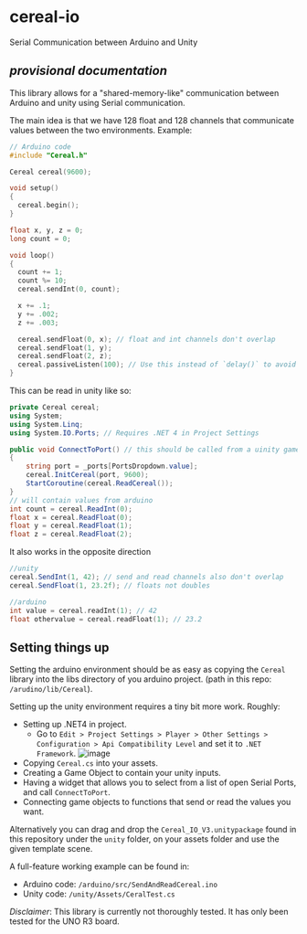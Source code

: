 # cereal-io
Serial Communication between Arduino and Unity

## *provisional documentation*

This library allows for a "shared-memory-like" communication between Arduino and unity using Serial communication. 

The main idea is that we have 128 float and 128 channels that communicate values between the two 
environments. Example:

```c++
// Arduino code
#include "Cereal.h"

Cereal cereal(9600);

void setup()
{
  cereal.begin();
}

float x, y, z = 0;
long count = 0;

void loop()
{
  count += 1;
  count %= 10;
  cereal.sendInt(0, count);

  x += .1;
  y += .002;
  z += .003;

  cereal.sendFloat(0, x); // float and int channels don't overlap
  cereal.sendFloat(1, y);
  cereal.sendFloat(2, z);
  cereal.passiveListen(100); // Use this instead of `delay()` to avoid blocking.
}
```

This can be read in unity like so:

```c#
private Cereal cereal;
using System;
using System.Linq;
using System.IO.Ports; // Requires .NET 4 in Project Settings

public void ConnectToPort() // this should be called from a uinity game object
{
    string port = _ports[PortsDropdown.value];
    cereal.InitCereal(port, 9600);
    StartCoroutine(cereal.ReadCereal());
}
// will contain values from arduino
int count = cereal.ReadInt(0);
float x = cereal.ReadFloat(0);
float y = cereal.ReadFloat(1);
float z = cereal.ReadFloat(2);
```
It also works in the opposite direction

```c#
//unity
cereal.SendInt(1, 42); // send and read channels also don't overlap
cereal.SendFloat(1, 23.2f); // floats not doubles
```

```c++
//arduino
int value = cereal.readInt(1); // 42
float othervalue = cereal.readFloat(1); // 23.2
```


## Setting things up


Setting the arduino environment should be as easy as copying the `Cereal` library into the libs directory
of you arduino project. (path in this repo: `/arudino/lib/Cereal`).

Setting up the unity environment requires a tiny bit more work. Roughly:

- Setting up .NET4 in project.
  - Go to `Edit > Project Settings > Player > Other Settings > Configuration > Api Compatibility Level` and set it to `.NET Framework`.
  ![image](https://github.com/bernatGene/cereal-io/assets/39168013/af866ff5-48b1-41ff-ae45-f2c0ca78fb67)
- Copying `Cereal.cs` into your assets. 
- Creating a Game Object to contain your unity inputs.
- Having a widget that allows you to select from a list of open Serial Ports, and call
`ConnectToPort`. 
- Connecting game objects to functions that send or read the values you want.

Alternatively you can drag and drop the `Cereal_IO_V3.unitypackage` found in this repository under the `unity` folder, on your assets folder and use the given template scene.

A full-feature working example can be found in:

- Arduino code: `/arduino/src/SendAndReadCereal.ino`
- Unity code: `/unity/Assets/CeralTest.cs`


*Disclaimer*: This library is currently not thoroughly tested. It has only been tested for
the UNO R3 board.



